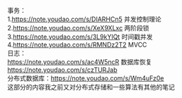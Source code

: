 事务：  
1.https://note.youdao.com/s/DIARHCn5 并发控制理论  
2.https://note.youdao.com/s/XeX9XLxc 两阶段锁  
3.https://note.youdao.com/s/3L9kYIQt 时间戳并发  
4.https://note.youdao.com/s/RMNDz2T2 MVCC    
日志：  
https://note.youdao.com/s/ac4W5ncR 数据库恢复    
https://note.youdao.com/s/czTURJab   
分布式数据库：https://note.youdao.com/s/Wm4uFz0e    
这部分的内容我之前又对分布式存储和一些算法有其他的笔记  

